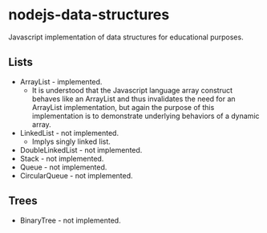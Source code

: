 # nodejs-data-structures
Javascript implementation of data structures for educational purposes.

## Lists
* ArrayList - implemented.
  * It is understood that the Javascript language array construct behaves like an ArrayList and thus invalidates the need for an ArrayList implementation, but again the purpose of this implementation is to demonstrate underlying behaviors of a dynamic array.
* LinkedList - not implemented.
  * Implys singly linked list.
* DoubleLinkedList - not implemented.
* Stack - not implemented.
* Queue - not implemented.
* CircularQueue - not implemented.

## Trees
* BinaryTree - not implemented.
